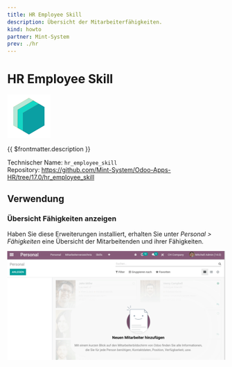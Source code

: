 ```yaml
---
title: HR Employee Skill
description: Übersicht der Mitarbeiterfähigkeiten.
kind: howto
partner: Mint-System
prev: ./hr
---
```

# HR Employee Skill
![icon_oms_box](attachments/icons_odoo_mint_system.png)

{{ $frontmatter.description }}

Technischer Name: `hr_employee_skill`\
Repository: <https://github.com/Mint-System/Odoo-Apps-HR/tree/17.0/hr_employee_skill>

## Verwendung

### Übersicht Fähigkeiten anzeigen

Haben Sie diese Erweiterungen installiert, erhalten Sie unter *Personal > Fähigkeiten* eine Übersicht der Mitarbeitenden und ihrer Fähigkeiten.

![HR Employee Skill](attachments/HR%20Employee%20Skill.gif)
